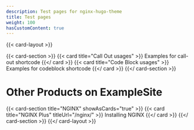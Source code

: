 ```yaml
---
description: Test pages for nginx-hugo-theme
title: Test pages
weight: 100
hasCustomContent: true
---
```

<!-- <card-layout> - Available params: title (required: string)-->
{{< card-layout >}}
  <!-- <card-section> - Available params: title (required: string), showAsCards (optional: boolean, default false) -->
  <!-- If there is no "title" for <card-section>, it is implied it is the main content section and not a new content section -->
  {{< card-section >}}
    {{< card title="Call Out usages" >}}
      <!-- <card> - Available params: title (required: string), titleUrl (optional: string, relative path or absolute URL (e.g. https://google.com)) -->
      Examples for call-out shortcode
    {{</ card >}}
    {{< card title="Code Block usages" >}}
      Examples for codeblock shortcode
    {{</ card >}}
  {{</ card-section >}}

  # Other Products on ExampleSite
  {{< card-section title="NGINX" showAsCards="true" >}}
    {{< card title="NGINX Plus" titleUrl="/nginx/" >}}
      Installing NGINX
    {{</ card >}}
  {{</ card-section >}}
{{</ card-layout >}}